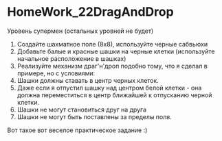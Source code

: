 # HomeWork_22DragAndDrop
Уровень супермен (остальных уровней не будет)

1. Создайте шахматное поле (8х8), используйте черные сабвьюхи
2. Добавьте балые и красные шашки на черные клетки (используйте начальное расположение в шашках)
3. Реализуйте механизм драг'н'дроп подобно тому, что я сделал в примере, но с условиями:
4. Шашки должны ставать в центр черных клеток.
5. Даже если я отпустил шашку над центром белой клетки - она должна переместиться в центр ближайшей к отпусканию черной клетки.
6. Шашки не могут становиться друг на друга
7. Шашки не могут быть поставлены за пределы поля.

Вот такое вот веселое практическое задание :)

